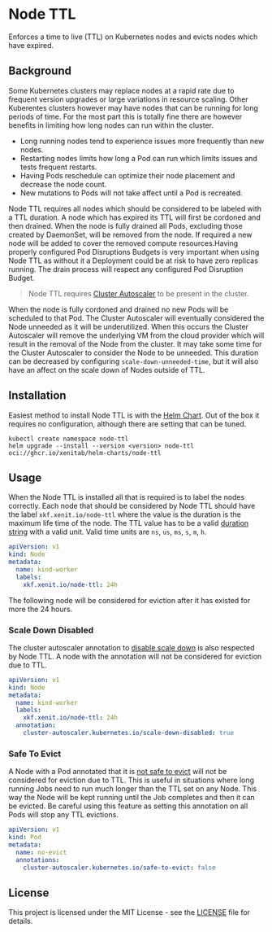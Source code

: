 # Node TTL

Enforces a time to live (TTL) on Kubernetes nodes and evicts nodes which have expired.

## Background

Some Kubernetes clusters may replace nodes at a rapid rate due to frequent version upgrades or large variations in resource scaling. Other Kuberentes clusters however may have nodes that can be running for long periods of time. For the most part this is totally fine there are however benefits in limiting how long nodes can run within the cluster.

* Long running nodes tend to experience issues more frequently than new nodes.
* Restarting nodes limits how long a Pod can run which limits issues and tests frequent restarts.
* Having Pods reschedule can optimize their node placement and decrease the node count.
* New mutations to Pods will not take affect until a Pod is recreated.

Node TTL requires all nodes which should be considered to be labeled with a TTL duration. A node which has expired its TTL will first be cordoned and then drained. When the node is fully drained all Pods, excluding those created by DaemonSet, will be removed from the node. If required a new node will be added to cover the removed compute resources.Having properly configured Pod Disruptions Budgets is very important when using Node TTL as without it a Deployment could be at risk to have zero replicas running. The drain process will respect any configured Pod Disruption Budget.

> Node TTL requires [Cluster Autoscaler](https://github.com/kubernetes/autoscaler/tree/master/cluster-autoscaler) to be present in the cluster.

When the node is fully cordoned and drained no new Pods will be scheduled to that Pod. The Cluster Autoscaler will eventually considered the Node unneeded as it will be underutilized. When this occurs the Cluster Autoscaler will remove the underlying VM from the cloud provider which will result in the removal of the Node from the cluster. It may take some time for the Cluster Autoscaler to consider the Node to be unneeded. This duration can be decreased by configuring `scale-down-unneeded-time`, but it will also have an affect on the scale down of Nodes outside of TTL.

## Installation

Easiest method to install Node TTL is with the [Helm Chart](./charts/node-ttl). Out of the box it requires no configuration, although there are setting that can be tuned.

```shell
kubectl create namespace node-ttl
helm upgrade --install --version <version> node-ttl oci://ghcr.io/xenitab/helm-charts/node-ttl
```

## Usage

When the Node TTL is installed all that is required is to label the nodes correctly. Each node that should be considered by Node TTL should have the label `xkf.xenit.io/node-ttl` where the value is the duration is the maximum life time of the node. The TTL value has to be a valid [duration string](https://pkg.go.dev/time#ParseDuration) with a valid unit. Valid time units are `ns`, `us`, `ms`, `s`, `m`, `h`. 

```yaml
apiVersion: v1
kind: Node
metadata:
  name: kind-worker
  labels:
    xkf.xenit.io/node-ttl: 24h
```

The following node will be considered for eviction after it has existed for more the 24 hours.

### Scale Down Disabled

The cluster autoscaler annotation to [disable scale down](https://github.com/kubernetes/autoscaler/blob/master/cluster-autoscaler/FAQ.md#how-can-i-prevent-cluster-autoscaler-from-scaling-down-a-particular-node) is also respected by Node TTL. A node with the annotation will not be considered for eviction due to TTL.

```yaml
apiVersion: v1
kind: Node
metadata:
  name: kind-worker
  labels:
    xkf.xenit.io/node-ttl: 24h
  annotation:
    cluster-autoscaler.kubernetes.io/scale-down-disabled: true
```

### Safe To Evict

A Node with a Pod annotated that it is [not safe to evict](https://github.com/kubernetes/autoscaler/blob/master/cluster-autoscaler/FAQ.md#what-types-of-pods-can-prevent-ca-from-removing-a-node) will not be considered for eviction due to TTL. This is useful in situations where long running Jobs need to run much longer than the TTL set on any Node. This way the Node will be kept running until the Job completes and then it can be evicted. Be careful using this feature as setting this annotation on all Pods will stop any TTL evictions.

```yaml
apiVersion: v1
kind: Pod
metadata:
  name: no-evict
  annotations:
    cluster-autoscaler.kubernetes.io/safe-to-evict: false
```

## License

This project is licensed under the MIT License - see the [LICENSE](LICENSE) file for details.
